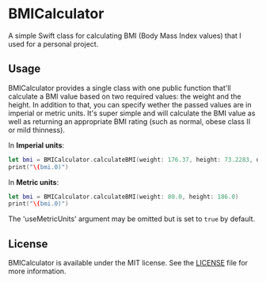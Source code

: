 # BMICalculator
A simple Swift class for calculating BMI (Body Mass Index values) that I used for a personal project.

## Usage
BMICalculator provides a single class with one public function that'll calculate a BMI value based on two required values: the weight and the height. In addition to that, you can specify wether the passed values are in imperial or metric units. It's super simple and will calculate the BMI value as well as returning an appropriate BMI rating (such as normal, obese class II or mild thinness).

In **Imperial units**:
```swift
let bmi = BMICalculator.calculateBMI(weight: 176.37, height: 73.2283, useMetricUnits: false)
print("\(bmi.0)")
```

In **Metric units**:
```swift
let bmi = BMICalculator.calculateBMI(weight: 80.0, height: 186.0)
print("\(bmi.0)")
```

The 'useMetricUnits' argument may be omitted but is set to `true` by default.

## License
BMICalculator is available under the MIT license. See the [LICENSE](https://github.com/marcelvoss/BMICalculator/blob/master/LICENSE) file for more information.
